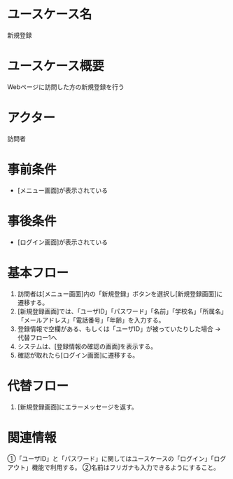 # ユースケース名
新規登録
# ユースケース概要
Webページに訪問した方の新規登録を行う
# アクター
訪問者
# 事前条件
- [メニュー画面]が表示されている
# 事後条件
- [ログイン画面]が表示されている
# 基本フロー
1. 訪問者は[メニュー画面]内の「新規登録」ボタンを選択し[新規登録画面]に遷移する。
2. [新規登録画面]では、「ユーザID」「パスワード」「名前」「学校名」「所属名」「メールアドレス」「電話番号」「年齢」を入力する。
  1. 登録情報で空欄がある、もしくは「ユーザID」が被っていたりした場合  → 代替フロー1へ　
3. システムは、[登録情報の確認の画面]を表示する。
4. 確認が取れたら[ログイン画面]に遷移する。

# 代替フロー
1. [新規登録画面]にエラーメッセージを返す。

# 関連情報
①「ユーザID」と「パスワード」に関してはユースケースの「ログイン」「ログアウト」機能で利用する。
②名前はフリガナも入力できるようにすること。



